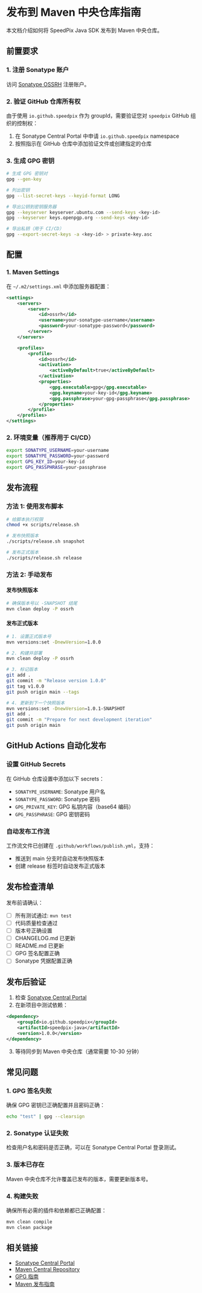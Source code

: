 # 发布到 Maven 中央仓库指南

本文档介绍如何将 SpeedPix Java SDK 发布到 Maven 中央仓库。

## 前置要求

### 1. 注册 Sonatype 账户

访问 [Sonatype OSSRH](https://central.sonatype.org/register/central-portal/) 注册账户。

### 2. 验证 GitHub 仓库所有权

由于使用 `io.github.speedpix` 作为 groupId，需要验证您对 `speedpix` GitHub 组织的控制权：

1. 在 Sonatype Central Portal 中申请 `io.github.speedpix` namespace
2. 按照指示在 GitHub 仓库中添加验证文件或创建指定的仓库

### 3. 生成 GPG 密钥

```bash
# 生成 GPG 密钥对
gpg --gen-key

# 列出密钥
gpg --list-secret-keys --keyid-format LONG

# 导出公钥到密钥服务器
gpg --keyserver keyserver.ubuntu.com --send-keys <key-id>
gpg --keyserver keys.openpgp.org --send-keys <key-id>

# 导出私钥（用于 CI/CD）
gpg --export-secret-keys -a <key-id> > private-key.asc
```

## 配置

### 1. Maven Settings

在 `~/.m2/settings.xml` 中添加服务器配置：

```xml
<settings>
    <servers>
        <server>
            <id>ossrh</id>
            <username>your-sonatype-username</username>
            <password>your-sonatype-password</password>
        </server>
    </servers>

    <profiles>
        <profile>
            <id>ossrh</id>
            <activation>
                <activeByDefault>true</activeByDefault>
            </activation>
            <properties>
                <gpg.executable>gpg</gpg.executable>
                <gpg.keyname>your-key-id</gpg.keyname>
                <gpg.passphrase>your-gpg-passphrase</gpg.passphrase>
            </properties>
        </profile>
    </profiles>
</settings>
```

### 2. 环境变量（推荐用于 CI/CD）

```bash
export SONATYPE_USERNAME=your-username
export SONATYPE_PASSWORD=your-password
export GPG_KEY_ID=your-key-id
export GPG_PASSPHRASE=your-passphrase
```

## 发布流程

### 方法 1: 使用发布脚本

```bash
# 给脚本执行权限
chmod +x scripts/release.sh

# 发布快照版本
./scripts/release.sh snapshot

# 发布正式版本
./scripts/release.sh release
```

### 方法 2: 手动发布

#### 发布快照版本

```bash
# 确保版本号以 -SNAPSHOT 结尾
mvn clean deploy -P ossrh
```

#### 发布正式版本

```bash
# 1. 设置正式版本号
mvn versions:set -DnewVersion=1.0.0

# 2. 构建并部署
mvn clean deploy -P ossrh

# 3. 标记版本
git add .
git commit -m "Release version 1.0.0"
git tag v1.0.0
git push origin main --tags

# 4. 更新到下一个快照版本
mvn versions:set -DnewVersion=1.0.1-SNAPSHOT
git add .
git commit -m "Prepare for next development iteration"
git push origin main
```

## GitHub Actions 自动化发布

### 设置 GitHub Secrets

在 GitHub 仓库设置中添加以下 secrets：

- `SONATYPE_USERNAME`: Sonatype 用户名
- `SONATYPE_PASSWORD`: Sonatype 密码
- `GPG_PRIVATE_KEY`: GPG 私钥内容（base64 编码）
- `GPG_PASSPHRASE`: GPG 密钥密码

### 自动发布工作流

工作流文件已创建在 `.github/workflows/publish.yml`，支持：

- 推送到 main 分支时自动发布快照版本
- 创建 release 标签时自动发布正式版本

## 发布检查清单

发布前请确认：

- [ ] 所有测试通过: `mvn test`
- [ ] 代码质量检查通过
- [ ] 版本号正确设置
- [ ] CHANGELOG.md 已更新
- [ ] README.md 已更新
- [ ] GPG 签名配置正确
- [ ] Sonatype 凭据配置正确

## 发布后验证

1. 检查 [Sonatype Central Portal](https://central.sonatype.com/)
2. 在新项目中测试依赖：

```xml
<dependency>
    <groupId>io.github.speedpix</groupId>
    <artifactId>speedpix-java</artifactId>
    <version>1.0.0</version>
</dependency>
```

3. 等待同步到 Maven 中央仓库（通常需要 10-30 分钟）

## 常见问题

### 1. GPG 签名失败

确保 GPG 密钥已正确配置并且密码正确：

```bash
echo "test" | gpg --clearsign
```

### 2. Sonatype 认证失败

检查用户名和密码是否正确，可以在 Sonatype Central Portal 登录测试。

### 3. 版本已存在

Maven 中央仓库不允许覆盖已发布的版本，需要更新版本号。

### 4. 构建失败

确保所有必需的插件和依赖都已正确配置：

```bash
mvn clean compile
mvn clean package
```

## 相关链接

- [Sonatype Central Portal](https://central.sonatype.org/)
- [Maven Central Repository](https://search.maven.org/)
- [GPG 指南](https://central.sonatype.org/publish/requirements/gpg/)
- [Maven 发布指南](https://central.sonatype.org/publish/publish-maven/)
